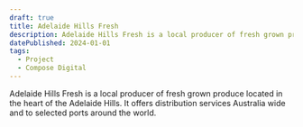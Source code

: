 ```yaml
---
draft: true
title: Adelaide Hills Fresh
description: Adelaide Hills Fresh is a local producer of fresh grown produce located in the heart of the Adelaide Hills. It offers distribution services Australia wide and to selected ports around the world.
datePublished: 2024-01-01
tags:
  - Project
  - Compose Digital
---
```


Adelaide Hills Fresh is a local producer of fresh grown produce located in the heart of the Adelaide Hills. It offers distribution services Australia wide and to selected ports around the world.
